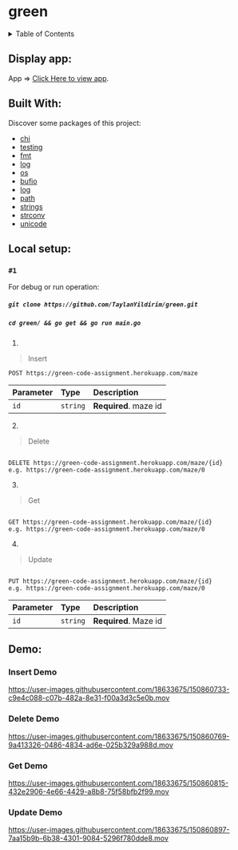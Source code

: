 # green
 <!-- TABLE OF CONTENTS -->
<details>
  <summary>Table of Contents</summary>
  <ol> 
    <li><a href="#run">Built with</a></li>
    <li><a href="#run">How to run app locally</a></li>  
     <li><a href="#run">API doc</a></li>  
      <li><a href="#run">Demo</a></li>  
  </ol>
</details>

## Display app:

 App => [Click Here to view app](https://green-code-assignment.herokuapp.com/).

## Built With:

Discover some packages of this project:

* [chi](https://pkg.go.dev/github.com/go-chi/chi/v5)
* [testing](https://pkg.go.dev/testing)
* [fmt](https://pkg.go.dev/fmt)
* [log](https://pkg.go.dev/log)
* [os](https://pkg.go.dev/os)
* [bufio](https://pkg.go.dev/bufio)
* [log](https://pkg.go.dev/log)
* [path](https://pkg.go.dev/path)
* [strings](https://pkg.go.dev/strings)
* [strconv](https://pkg.go.dev/strconv)
* [unicode](https://pkg.go.dev/unicode)

## Local setup:

### `#1`
For debug or run operation:
##### `git clone https://github.com/TaylanYildirim/green.git`
##### `cd green/ && go get && go run main.go`

1.
> Insert

```http
POST https://green-code-assignment.herokuapp.com/maze

```
| Parameter | Type | Description |
| :--- | :--- | :--- |
| `id` | `string` | **Required**. maze id |

2.
> Delete
```http

DELETE https://green-code-assignment.herokuapp.com/maze/{id}
e.g. https://green-code-assignment.herokuapp.com/maze/0

```



3.
> Get
```http

GET https://green-code-assignment.herokuapp.com/maze/{id}
e.g. https://green-code-assignment.herokuapp.com/maze/0

```

4.
> Update
```http

PUT https://green-code-assignment.herokuapp.com/maze/{id}
e.g. https://green-code-assignment.herokuapp.com/maze/0

```

| Parameter | Type | Description |
| :--- | :--- | :--- |
| `id` | `string` | **Required**. Maze id |


## Demo:
### Insert Demo


https://user-images.githubusercontent.com/18633675/150860733-c9e4c088-c07b-482a-8e31-f00a3d3c5e0b.mov


### Delete Demo


https://user-images.githubusercontent.com/18633675/150860769-9a413326-0486-4834-ad6e-025b329a988d.mov


### Get Demo


https://user-images.githubusercontent.com/18633675/150860815-432e2906-4e66-4429-a8b8-75f58bfb2f99.mov


### Update Demo


https://user-images.githubusercontent.com/18633675/150860897-7aa15b9b-6b38-4301-9084-5296f780dde8.mov

